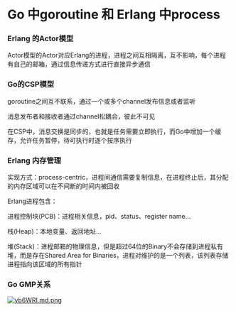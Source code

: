 # Go 中goroutine 和 Erlang 中process

### Erlang 的Actor模型

Actor模型的Actor对应Erlang的进程，进程之间互相隔离，互不影响，每个进程有自己的邮箱，通过信息传递方式进行直接异步通信

### Go的CSP模型

goroutine之间互不联系，通过一个或多个channel发布信息或者监听

消息发布者和接收者通过channel松耦合，彼此不可见

在CSP中，消息交换是同步的，也就是任务需要立即执行，而Go中增加一个缓存，允许任务暂停，待可执行时逐个按序执行

### Erlang 内存管理

实现方式：process-centric，进程间通信需要复制信息，在进程终止后，其分配的内存区域可以在不间断的时间内被回收

Erlang进程包含：

进程控制块(PCB)：进程相关信息，pid、status、register name...

栈(Heap)：本地变量、返回地址...

堆(Stack)：进程邮箱的物理信息，但是超过64位的Binary不会存储到进程私有堆，而是存在Shared Area for Binaries，进程对维护的是一个列表，该列表存储进程指向该区域的所有指针

### Go GMP关系

[![yb6WRI.md.png](https://s3.ax1x.com/2021/02/23/yb6WRI.md.png)](https://imgchr.com/i/yb6WRI)

